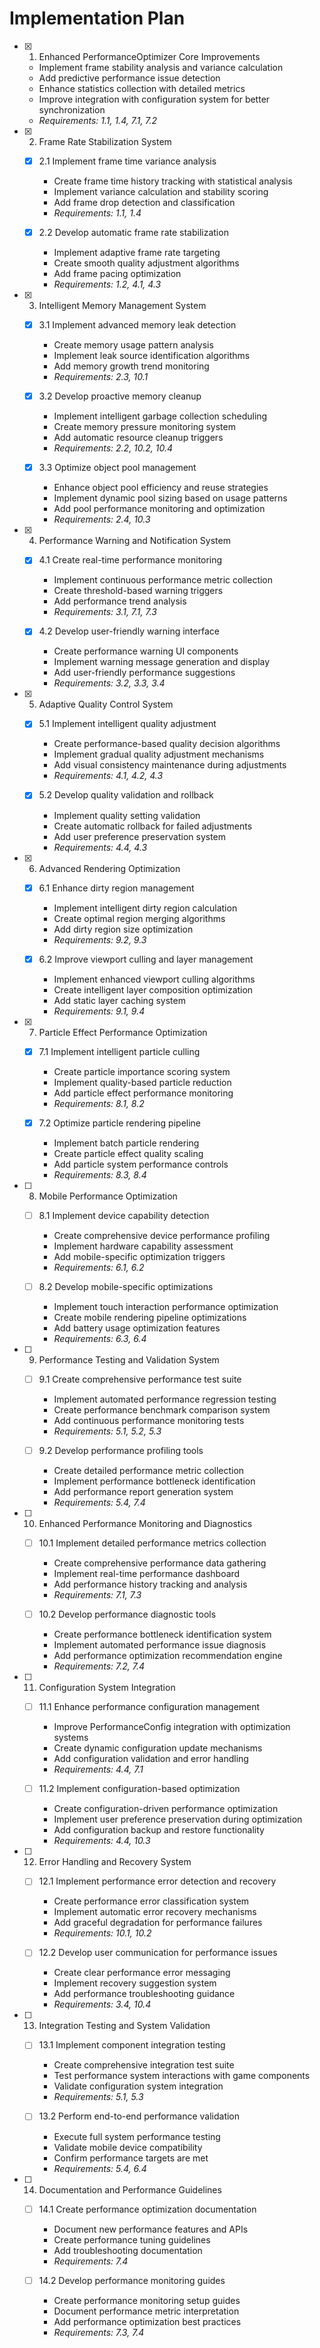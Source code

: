 # Implementation Plan

- [x] 1. Enhanced PerformanceOptimizer Core Improvements
  - Implement frame stability analysis and variance calculation
  - Add predictive performance issue detection
  - Enhance statistics collection with detailed metrics
  - Improve integration with configuration system for better synchronization
  - _Requirements: 1.1, 1.4, 7.1, 7.2_

- [x] 2. Frame Rate Stabilization System
  - [x] 2.1 Implement frame time variance analysis
    - Create frame time history tracking with statistical analysis
    - Implement variance calculation and stability scoring
    - Add frame drop detection and classification
    - _Requirements: 1.1, 1.4_

  - [x] 2.2 Develop automatic frame rate stabilization
    - Implement adaptive frame rate targeting
    - Create smooth quality adjustment algorithms
    - Add frame pacing optimization
    - _Requirements: 1.2, 4.1, 4.3_

- [x] 3. Intelligent Memory Management System
  - [x] 3.1 Implement advanced memory leak detection
    - Create memory usage pattern analysis
    - Implement leak source identification algorithms
    - Add memory growth trend monitoring
    - _Requirements: 2.3, 10.1_

  - [x] 3.2 Develop proactive memory cleanup
    - Implement intelligent garbage collection scheduling
    - Create memory pressure monitoring system
    - Add automatic resource cleanup triggers
    - _Requirements: 2.2, 10.2, 10.4_

  - [x] 3.3 Optimize object pool management
    - Enhance object pool efficiency and reuse strategies
    - Implement dynamic pool sizing based on usage patterns
    - Add pool performance monitoring and optimization
    - _Requirements: 2.4, 10.3_

- [x] 4. Performance Warning and Notification System
  - [x] 4.1 Create real-time performance monitoring
    - Implement continuous performance metric collection
    - Create threshold-based warning triggers
    - Add performance trend analysis
    - _Requirements: 3.1, 7.1, 7.3_

  - [x] 4.2 Develop user-friendly warning interface
    - Create performance warning UI components
    - Implement warning message generation and display
    - Add user-friendly performance suggestions
    - _Requirements: 3.2, 3.3, 3.4_

- [x] 5. Adaptive Quality Control System
  - [x] 5.1 Implement intelligent quality adjustment
    - Create performance-based quality decision algorithms
    - Implement gradual quality adjustment mechanisms
    - Add visual consistency maintenance during adjustments
    - _Requirements: 4.1, 4.2, 4.3_

  - [x] 5.2 Develop quality validation and rollback
    - Implement quality setting validation
    - Create automatic rollback for failed adjustments
    - Add user preference preservation system
    - _Requirements: 4.4, 4.3_

- [x] 6. Advanced Rendering Optimization
  - [x] 6.1 Enhance dirty region management
    - Implement intelligent dirty region calculation
    - Create optimal region merging algorithms
    - Add dirty region size optimization
    - _Requirements: 9.2, 9.3_

  - [x] 6.2 Improve viewport culling and layer management
    - Implement enhanced viewport culling algorithms
    - Create intelligent layer composition optimization
    - Add static layer caching system
    - _Requirements: 9.1, 9.4_

- [x] 7. Particle Effect Performance Optimization
  - [x] 7.1 Implement intelligent particle culling
    - Create particle importance scoring system
    - Implement quality-based particle reduction
    - Add particle effect performance monitoring
    - _Requirements: 8.1, 8.2_

  - [x] 7.2 Optimize particle rendering pipeline
    - Implement batch particle rendering
    - Create particle effect quality scaling
    - Add particle system performance controls
    - _Requirements: 8.3, 8.4_

- [ ] 8. Mobile Performance Optimization
  - [ ] 8.1 Implement device capability detection
    - Create comprehensive device performance profiling
    - Implement hardware capability assessment
    - Add mobile-specific optimization triggers
    - _Requirements: 6.1, 6.2_

  - [ ] 8.2 Develop mobile-specific optimizations
    - Implement touch interaction performance optimization
    - Create mobile rendering pipeline optimizations
    - Add battery usage optimization features
    - _Requirements: 6.3, 6.4_

- [ ] 9. Performance Testing and Validation System
  - [ ] 9.1 Create comprehensive performance test suite
    - Implement automated performance regression testing
    - Create performance benchmark comparison system
    - Add continuous performance monitoring tests
    - _Requirements: 5.1, 5.2, 5.3_

  - [ ] 9.2 Develop performance profiling tools
    - Create detailed performance metric collection
    - Implement performance bottleneck identification
    - Add performance report generation system
    - _Requirements: 5.4, 7.4_

- [ ] 10. Enhanced Performance Monitoring and Diagnostics
  - [ ] 10.1 Implement detailed performance metrics collection
    - Create comprehensive performance data gathering
    - Implement real-time performance dashboard
    - Add performance history tracking and analysis
    - _Requirements: 7.1, 7.3_

  - [ ] 10.2 Develop performance diagnostic tools
    - Create performance bottleneck identification system
    - Implement automated performance issue diagnosis
    - Add performance optimization recommendation engine
    - _Requirements: 7.2, 7.4_

- [ ] 11. Configuration System Integration
  - [ ] 11.1 Enhance performance configuration management
    - Improve PerformanceConfig integration with optimization systems
    - Create dynamic configuration update mechanisms
    - Add configuration validation and error handling
    - _Requirements: 4.4, 7.1_

  - [ ] 11.2 Implement configuration-based optimization
    - Create configuration-driven performance optimization
    - Implement user preference preservation during optimization
    - Add configuration backup and restore functionality
    - _Requirements: 4.4, 10.3_

- [ ] 12. Error Handling and Recovery System
  - [ ] 12.1 Implement performance error detection and recovery
    - Create performance error classification system
    - Implement automatic error recovery mechanisms
    - Add graceful degradation for performance failures
    - _Requirements: 10.1, 10.2_

  - [ ] 12.2 Develop user communication for performance issues
    - Create clear performance error messaging
    - Implement recovery suggestion system
    - Add performance troubleshooting guidance
    - _Requirements: 3.4, 10.4_

- [ ] 13. Integration Testing and System Validation
  - [ ] 13.1 Implement component integration testing
    - Create comprehensive integration test suite
    - Test performance system interactions with game components
    - Validate configuration system integration
    - _Requirements: 5.1, 5.3_

  - [ ] 13.2 Perform end-to-end performance validation
    - Execute full system performance testing
    - Validate mobile device compatibility
    - Confirm performance targets are met
    - _Requirements: 5.4, 6.4_

- [ ] 14. Documentation and Performance Guidelines
  - [ ] 14.1 Create performance optimization documentation
    - Document new performance features and APIs
    - Create performance tuning guidelines
    - Add troubleshooting documentation
    - _Requirements: 7.4_

  - [ ] 14.2 Develop performance monitoring guides
    - Create performance monitoring setup guides
    - Document performance metric interpretation
    - Add performance optimization best practices
    - _Requirements: 7.3, 7.4_